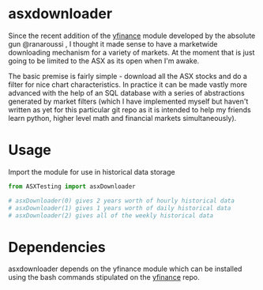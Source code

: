 # asxdownloader

Since the recent addition of the [yfinance](https://github.com/ranaroussi/yfinance) module developed by the absolute gun @ranaroussi , I thought it made sense to have a marketwide downloading mechanism for a variety of markets. At the moment that is just going to be limited to the ASX as its open when I'm awake. 

The basic premise is fairly simple - download all the ASX stocks and do a filter for nice chart characteristics. In practice it can be made vastly more advanced with the help of an SQL database with a series of abstractions generated by market filters (which I have implemented myself but haven't written as yet for this particular git repo as it is intended to help my friends learn python, higher level math and financial markets simultaneously).

# Usage

Import the module for use in historical data storage

```python
from ASXTesting import asxDownloader

# asxDownloader(0) gives 2 years worth of hourly historical data
# asxDownloader(1) gives 1 years worth of daily historical data
# asxDownloader(2) gives all of the weekly historical data
 ```

# Dependencies
   asxdownloader depends on the yfinance module which can be installed using the bash commands stipulated on the [yfinance](https://github.com/ranaroussi/yfinance) repo.

